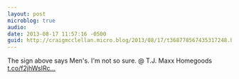 ```yaml
---
layout: post
microblog: true
audio: 
date: 2013-08-17 11:57:16 -0500
guid: http://craigmcclellan.micro.blog/2013/08/17/t368778567435317248.html
---
```

The sign above says Men's. I'm not so sure. @ T.J. Maxx Homegoods [t.co/f2jhWsIRc...](http://t.co/f2jhWsIRc4)
